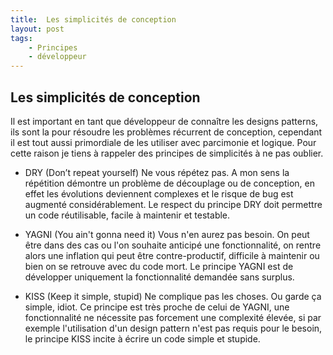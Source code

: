 ```yaml
---
title:  Les simplicités de conception
layout: post
tags:
    - Principes
    - développeur
---
```


Les simplicités de conception
---------------------

Il est important en tant que développeur de connaître les designs patterns, ils sont la pour résoudre les problèmes récurrent de conception, cependant il est tout aussi primordiale de les utiliser avec parcimonie et logique.
Pour cette raison je tiens à rappeler des principes de simplicités à ne pas oublier. 

+ DRY (Don’t repeat yourself)
Ne vous répétez pas.
A mon sens la répétition démontre un problème de découplage ou de conception, en effet les évolutions deviennent complexes et le risque de bug est augmenté considérablement.
Le respect du principe DRY doit permettre un code réutilisable, facile à maintenir et testable.

+ YAGNI (You ain't gonna need it)
Vous n'en aurez pas besoin.
On peut être dans des cas ou l'on souhaite anticipé une fonctionnalité, on rentre alors une inflation qui peut être contre-productif, difficile à maintenir ou bien on se retrouve avec du code mort. 
Le principe YAGNI est de développer uniquement la fonctionnalité demandée sans surplus.

+ KISS (Keep it simple, stupid)
Ne complique pas les choses. Ou garde ça simple, idiot. 
Ce principe est très proche de celui de YAGNI, une fonctionnalité ne nécessite pas forcement une complexité élevée, si par exemple l'utilisation d'un design pattern n'est pas requis pour le besoin, le principe KISS incite à écrire un code simple et stupide.

